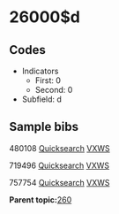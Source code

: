 # 26000$d

## Codes

-   Indicators
    -   First: 0
    -   Second: 0
-   Subfield: d

## Sample bibs

480108 [Quicksearch](https://search.library.yale.edu/catalog/480108) [VXWS](http://prodorbis.library.yale.edu:7014/vxws/GetHoldingsService?bibId=480108)

719496 [Quicksearch](https://search.library.yale.edu/catalog/719496) [VXWS](http://prodorbis.library.yale.edu:7014/vxws/GetHoldingsService?bibId=719496)

757754 [Quicksearch](https://search.library.yale.edu/catalog/757754) [VXWS](http://prodorbis.library.yale.edu:7014/vxws/GetHoldingsService?bibId=757754)

**Parent topic:**[260](../../tags/260/260.md)

